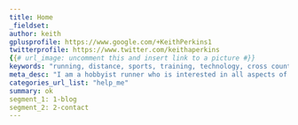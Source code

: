```yaml
---
title: Home
_fieldset: 
author: keith
gplusprofile: https://www.google.com/+KeithPerkins1
twitterprofile: https://www.twitter.com/keithaperkins
{{# url_image: uncomment this and insert link to a picture #}} 
keywords: "running, distance, sports, training, technology, cross country, track, competition, athlete, adventure, endurance"
meta_desc: "I am a hobbyist runner who is interested in all aspects of endurance running.  This is where I share my adventures, topics, and everything related to running. "
categories_url_list: "help_me"
summary: ok
segment_1: 1-blog
segment_2: 2-contact
---
```

